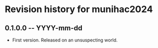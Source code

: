 # Revision history for munihac2024

## 0.1.0.0 -- YYYY-mm-dd

* First version. Released on an unsuspecting world.
